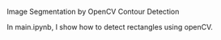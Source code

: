 Image Segmentation by OpenCV Contour Detection

In main.ipynb, I show how to detect rectangles using openCV.
